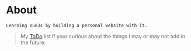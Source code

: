 # About

`Learning VueJs by building a personal website with it.`

> My [ToDo](TODO.md) list if your curious about the things I may or may not add in the future.
<!-- test -->